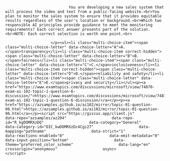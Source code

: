 <p class="card-text">
							
								You are developing a new sales system that will process the video and text from a public-facing website.<br>You plan to monitor the sales system to ensure that it provides equitable results regardless of the user's location or background.<br>Which two responsible AI principles provide guidance to meet the monitoring requirements? Each correct answer presents part of the solution.<br>NOTE: Each correct selection is worth one point.<br>
							
						</p><ul><li class="multi-choice-item"><span class="multi-choice-letter" data-choice-letter="A">A.</span>transparency</li><li class="multi-choice-item correct-hidden"><span class="multi-choice-letter" data-choice-letter="B">B.</span>fairness</li><li class="multi-choice-item"><span class="multi-choice-letter" data-choice-letter="C">C.</span>inclusiveness</li><li class="multi-choice-item correct-hidden"><span class="multi-choice-letter" data-choice-letter="D">D.</span>reliability and safety</li><li class="multi-choice-item"><span class="multi-choice-letter" data-choice-letter="E">E.</span>privacy and security</li></ul><p><a href="https://www.examtopics.com/discussions/microsoft/view/74870-exam-ai-102-topic-1-question-6-discussion/">https://www.examtopics.com/discussions/microsoft/view/74870-exam-ai-102-topic-1-question-6-discussion/</a></p><p><a href="https://azsamples.github.io/ai102/mirror/topic-01-question-06.html">https://azsamples.github.io/ai102/mirror/topic-01-question-06.html</a></p><script src="https://giscus.app/client.js"                    data-repo="azsamples/az204"                    data-repo-id="R_kgDOMRXzDQ"                    data-category="General"                    data-category-id="DIC_kwDOMRXzDc4Cgi27"                    data-mapping="pathname"                    data-strict="1"                    data-reactions-enabled="0"                    data-emit-metadata="0"                    data-input-position="bottom"                    data-theme="preferred_color_scheme"                    data-lang="en"                    crossorigin="anonymous"                    async>                    </script>